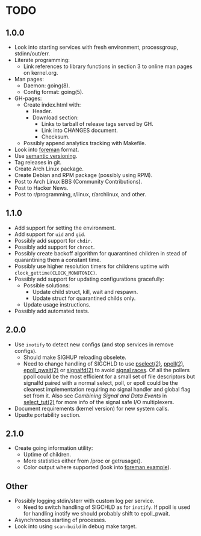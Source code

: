 TODO
====

1.0.0
-----

* Look into starting services with fresh environment, processgroup,
  stdinn/out/err.
* Literate programming:
  - Link references to library functions in section 3 to online man pages
    on kernel.org.
* Man pages: 
  - Daemon: going(8).
  - Config format: going(5).
* GH-pages:
  - Create index.html with:
    - Header.
    - Download section:
      - Links to tarball of release tags served by GH.
      - Link into CHANGES document.
      - Checksum.
  - Possibly append analytics tracking with Makefile.
* Look into [foreman][] format.
* Use [semantic versioning][semantic].
* Tag releases in git.
* Create Arch Linux package.
* Create Debian and RPM package (possibly using RPM).
* Post to Arch Linux BBS (Community Contributions).
* Post to Hacker News.
* Post to r/programming, r/linux, r/archlinux, and other.


1.1.0
-----

* Add support for setting the environment.
* Add support for `uid` and `gid`.
* Possibly add support for `chdir`.
* Possibly add support for `chroot`.
* Possibly create backoff algorithm for quarantined children in stead of
  quarantining them a constant time.
* Possibly use higher resolution timers for childrens uptime with
  `clock_gettime(CLOCK_MONOTONIC)`.
* Possibly add support for updating configurations gracefully:
  - Possible solutions:
    - Update child struct, kill, wait and respawn.
    - Update struct for quarantined childs only.
  - Update usage instructions.
* Possibly add automated tests.


2.0.0
-----

* Use `inotify` to detect new configs (and stop services in remove configs).
  - Should make SIGHUP reloading obselete.
  - Need to change handling of SIGCHLD to use [pselect(2)][pselect],
    [ppoll(2)][ppoll], [epoll_pwait(2)][epoll] or [signalfd(2)][signalfd] to
    avoid [signal races][race]. Of all the pollers ppoll could be the most
    efficient for a small set of file descriptors but signalfd paired with
    a normal select, poll, or epoll could be the cleanest implementation
    requiring no signal handler and global flag set from it. Also
    see *Combining Signal and Data Events* in [select_tut(2)][select_tut]
    for more info of the signal safe I/O multiplexers.
* Document requirements (kernel version) for new system calls.
* Upadte portability section.


2.1.0
-----

* Create going information utility:
  - Uptime of children.
  - More statistics either from /proc or getrusage().
  - Color output where supported (look into [foreman example][colors]).


Other
-----

* Possibly logging stdin/sterr with custom log per service.
  - Need to switch handling of SIGCHLD as for `inotify`. If ppoll is used
    for handling inotify we should probably shift to epoll_pwait.
* Asynchronous starting of processes.
* Look into using `scan-build` in debug make target.


[foreman]: http://ddollar.github.com/foreman/
[semantic]: http://semver.org/
[pselect]: http://www.kernel.org/doc/man-pages/online/pages/man2/select.2.html
[ppoll]: http://www.kernel.org/doc/man-pages/online/pages/man2/poll.2.html
[epoll]: http://www.kernel.org/doc/man-pages/online/pages/man2/epoll_wait.2.html
[signalfd]: http://www.kernel.org/doc/man-pages/online/pages/man2/signalfd.2.html
[race]: http://www.linuxprogrammingblog.com/code-examples/using-pselect-to-avoid-a-signal-race
[select_tut]: http://www.kernel.org/doc/man-pages/online/pages/man2/select_tut.2.html
[colors]: http://wynnnetherland.com/journal/a-stylesheet-author-s-guide-to-terminal-colors
